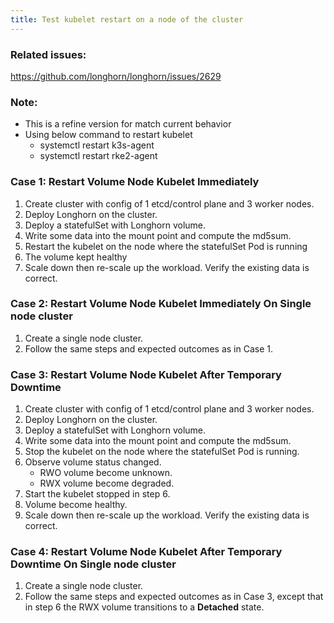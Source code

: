 ```yaml
---
title: Test kubelet restart on a node of the cluster
---
```


### Related issues:
https://github.com/longhorn/longhorn/issues/2629

### Note:
- This is a refine version for match current behavior
- Using below command to restart kubelet
   - systemctl restart k3s-agent
   - systemctl restart rke2-agent

### Case 1: Restart Volume Node Kubelet Immediately
1. Create cluster with config of 1 etcd/control plane and 3 worker nodes.
2. Deploy Longhorn on the cluster.
3. Deploy a statefulSet with Longhorn volume.
4. Write some data into the mount point and compute the md5sum.
5. Restart the kubelet on the node where the statefulSet Pod is running
6. The volume kept healthy
7. Scale down then re-scale up the workload. Verify the existing data is correct.

### Case 2: Restart Volume Node Kubelet Immediately On Single node cluster
1. Create a single node cluster.
2. Follow the same steps and expected outcomes as in Case 1.

### Case 3: Restart Volume Node Kubelet After Temporary Downtime
1. Create cluster with config of 1 etcd/control plane and 3 worker nodes.
2. Deploy Longhorn on the cluster.
3. Deploy a statefulSet with Longhorn volume.
4. Write some data into the mount point and compute the md5sum.
5. Stop the kubelet on the node where the statefulSet Pod is running.
6. Observe volume status changed.
   - RWO volume become unknown.
   - RWX volume become degraded.
7. Start the kubelet stopped in step 6.
8. Volume become healthy.
9. Scale down then re-scale up the workload. Verify the existing data is correct.

### Case 4: Restart Volume Node Kubelet After Temporary Downtime On Single node cluster
1. Create a single node cluster.
2. Follow the same steps and expected outcomes as in Case 3, except that in step 6 the RWX volume transitions to a **Detached** state.
